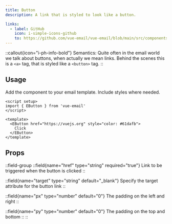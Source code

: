 ```yaml
---
title: Button
description: A link that is styled to look like a button.

links:
  - label: GitHub
    icon: i-simple-icons-github
    to: https://github.com/vue-email/vue-email/blob/main/src/components/EButton.ts
---
```


::callout{icon="i-ph-info-bold"}
Semantics: Quite often in the email world we talk about buttons, when actually we mean links. Behind the scenes this is a `<a>` tag, that is styled like a `<button>` tag.
::

## Usage
Add the component to your email template. Include styles where needed.

```vue
<script setup>
import { EButton } from 'vue-email'
</script>

<template>
  <EButton href="https://vuejs.org" style="color: #61dafb">
    Click
  </EButton>
</template>
```

## Props

::field-group
  ::field{name="href" type="string" required="true"}
  Link to be triggered when the button is clicked
  ::

  ::field{name="target" type="string" default="_blank"}
  Specify the target attribute for the button link
  ::

  ::field{name="px" type="number" default="0"}
  The padding on the left and right
  ::

  ::field{name="py" type="number" default="0"}
  The padding on the top and bottom
  ::
::
